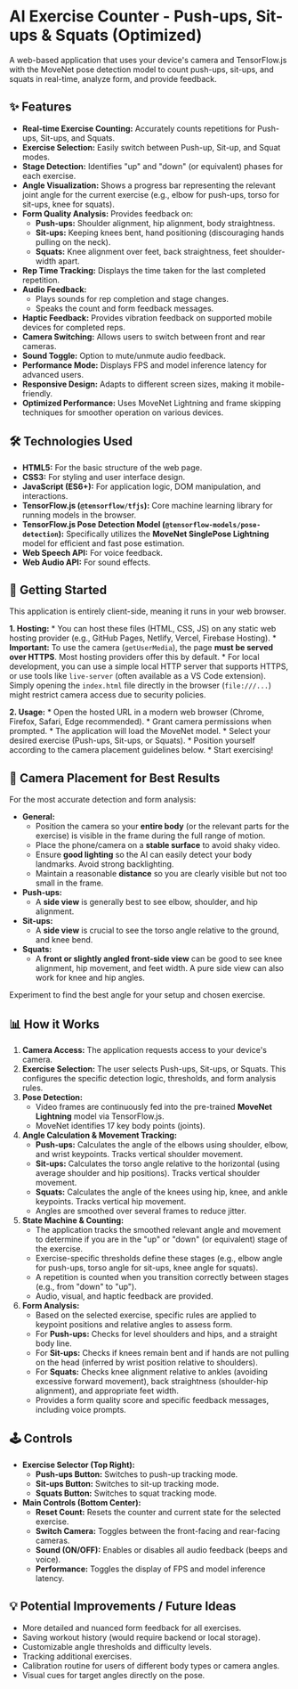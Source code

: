 # AI Exercise Counter - Push-ups, Sit-ups & Squats (Optimized)

A web-based application that uses your device's camera and TensorFlow.js with the MoveNet pose detection model to count push-ups, sit-ups, and squats in real-time, analyze form, and provide feedback.

## ✨ Features

*   **Real-time Exercise Counting:** Accurately counts repetitions for Push-ups, Sit-ups, and Squats.
*   **Exercise Selection:** Easily switch between Push-up, Sit-up, and Squat modes.
*   **Stage Detection:** Identifies "up" and "down" (or equivalent) phases for each exercise.
*   **Angle Visualization:** Shows a progress bar representing the relevant joint angle for the current exercise (e.g., elbow for push-ups, torso for sit-ups, knee for squats).
*   **Form Quality Analysis:** Provides feedback on:
    *   **Push-ups:** Shoulder alignment, hip alignment, body straightness.
    *   **Sit-ups:** Keeping knees bent, hand positioning (discouraging hands pulling on the neck).
    *   **Squats:** Knee alignment over feet, back straightness, feet shoulder-width apart.
*   **Rep Time Tracking:** Displays the time taken for the last completed repetition.
*   **Audio Feedback:**
    *   Plays sounds for rep completion and stage changes.
    *   Speaks the count and form feedback messages.
*   **Haptic Feedback:** Provides vibration feedback on supported mobile devices for completed reps.
*   **Camera Switching:** Allows users to switch between front and rear cameras.
*   **Sound Toggle:** Option to mute/unmute audio feedback.
*   **Performance Mode:** Displays FPS and model inference latency for advanced users.
*   **Responsive Design:** Adapts to different screen sizes, making it mobile-friendly.
*   **Optimized Performance:** Uses MoveNet Lightning and frame skipping techniques for smoother operation on various devices.

## 🛠️ Technologies Used

*   **HTML5:** For the basic structure of the web page.
*   **CSS3:** For styling and user interface design.
*   **JavaScript (ES6+):** For application logic, DOM manipulation, and interactions.
*   **TensorFlow.js (`@tensorflow/tfjs`):** Core machine learning library for running models in the browser.
*   **TensorFlow.js Pose Detection Model (`@tensorflow-models/pose-detection`):** Specifically utilizes the **MoveNet SinglePose Lightning** model for efficient and fast pose estimation.
*   **Web Speech API:** For voice feedback.
*   **Web Audio API:** For sound effects.

## 🚀 Getting Started

This application is entirely client-side, meaning it runs in your web browser.

**1. Hosting:**
    *   You can host these files (HTML, CSS, JS) on any static web hosting provider (e.g., GitHub Pages, Netlify, Vercel, Firebase Hosting).
    *   **Important:** To use the camera (`getUserMedia`), the page **must be served over HTTPS**. Most hosting providers offer this by default.
    *   For local development, you can use a simple local HTTP server that supports HTTPS, or use tools like `live-server` (often available as a VS Code extension). Simply opening the `index.html` file directly in the browser (`file:///...`) might restrict camera access due to security policies.

**2. Usage:**
    *   Open the hosted URL in a modern web browser (Chrome, Firefox, Safari, Edge recommended).
    *   Grant camera permissions when prompted.
    *   The application will load the MoveNet model.
    *   Select your desired exercise (Push-ups, Sit-ups, or Squats).
    *   Position yourself according to the camera placement guidelines below.
    *   Start exercising!

## 🤳 Camera Placement for Best Results

For the most accurate detection and form analysis:

*   **General:**
    *   Position the camera so your **entire body** (or the relevant parts for the exercise) is visible in the frame during the full range of motion.
    *   Place the phone/camera on a **stable surface** to avoid shaky video.
    *   Ensure **good lighting** so the AI can easily detect your body landmarks. Avoid strong backlighting.
    *   Maintain a reasonable **distance** so you are clearly visible but not too small in the frame.
*   **Push-ups:**
    *   A **side view** is generally best to see elbow, shoulder, and hip alignment.
*   **Sit-ups:**
    *   A **side view** is crucial to see the torso angle relative to the ground, and knee bend.
*   **Squats:**
    *   A **front or slightly angled front-side view** can be good to see knee alignment, hip movement, and feet width. A pure side view can also work for knee and hip angles.

Experiment to find the best angle for your setup and chosen exercise.

## 📊 How it Works

1.  **Camera Access:** The application requests access to your device's camera.
2.  **Exercise Selection:** The user selects Push-ups, Sit-ups, or Squats. This configures the specific detection logic, thresholds, and form analysis rules.
3.  **Pose Detection:**
    *   Video frames are continuously fed into the pre-trained **MoveNet Lightning** model via TensorFlow.js.
    *   MoveNet identifies 17 key body points (joints).
4.  **Angle Calculation & Movement Tracking:**
    *   **Push-ups:** Calculates the angle of the elbows using shoulder, elbow, and wrist keypoints. Tracks vertical shoulder movement.
    *   **Sit-ups:** Calculates the torso angle relative to the horizontal (using average shoulder and hip positions). Tracks vertical shoulder movement.
    *   **Squats:** Calculates the angle of the knees using hip, knee, and ankle keypoints. Tracks vertical hip movement.
    *   Angles are smoothed over several frames to reduce jitter.
5.  **State Machine & Counting:**
    *   The application tracks the smoothed relevant angle and movement to determine if you are in the "up" or "down" (or equivalent) stage of the exercise.
    *   Exercise-specific thresholds define these stages (e.g., elbow angle for push-ups, torso angle for sit-ups, knee angle for squats).
    *   A repetition is counted when you transition correctly between stages (e.g., from "down" to "up").
    *   Audio, visual, and haptic feedback are provided.
6.  **Form Analysis:**
    *   Based on the selected exercise, specific rules are applied to keypoint positions and relative angles to assess form.
    *   For **Push-ups:** Checks for level shoulders and hips, and a straight body line.
    *   For **Sit-ups:** Checks if knees remain bent and if hands are not pulling on the head (inferred by wrist position relative to shoulders).
    *   For **Squats:** Checks knee alignment relative to ankles (avoiding excessive forward movement), back straightness (shoulder-hip alignment), and appropriate feet width.
    *   Provides a form quality score and specific feedback messages, including voice prompts.

## 🕹️ Controls

*   **Exercise Selector (Top Right):**
    *   **Push-ups Button:** Switches to push-up tracking mode.
    *   **Sit-ups Button:** Switches to sit-up tracking mode.
    *   **Squats Button:** Switches to squat tracking mode.
*   **Main Controls (Bottom Center):**
    *   **Reset Count:** Resets the counter and current state for the selected exercise.
    *   **Switch Camera:** Toggles between the front-facing and rear-facing cameras.
    *   **Sound (ON/OFF):** Enables or disables all audio feedback (beeps and voice).
    *   **Performance:** Toggles the display of FPS and model inference latency.

## 💡 Potential Improvements / Future Ideas

*   More detailed and nuanced form feedback for all exercises.
*   Saving workout history (would require backend or local storage).
*   Customizable angle thresholds and difficulty levels.
*   Tracking additional exercises.
*   Calibration routine for users of different body types or camera angles.
*   Visual cues for target angles directly on the pose.

